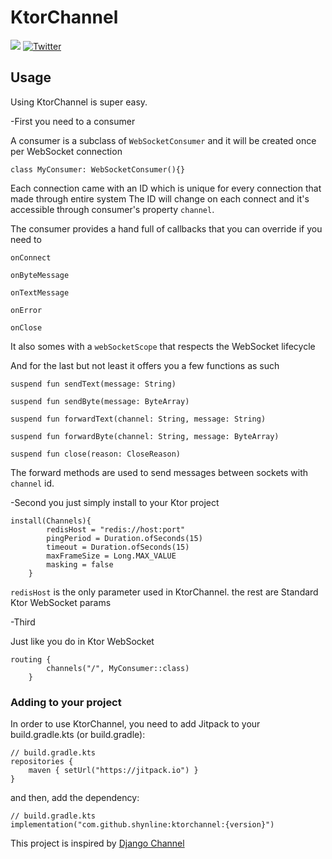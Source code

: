 # KtorChannel
[![](https://jitpack.io/v/shynline/ktorchannel.svg)](https://jitpack.io/#shynline/ktorchannel)
[![Twitter](https://img.shields.io/badge/Twitter-%40shynline-red?style=flat)](http://twitter.com/shynline)

## Usage
Using KtorChannel is super easy.

-First you need to a consumer

A consumer is a subclass of `WebSocketConsumer` and it will be created once per WebSocket connection
```
class MyConsumer: WebSocketConsumer(){}
```
Each connection came with an ID which is unique for every connection that made through entire system
The ID will change on each connect and it's accessible through consumer's property `channel`.

The consumer provides a hand full of callbacks that you can override if you need to

`onConnect`

`onByteMessage`

`onTextMessage`

`onError`

`onClose`

It also somes with a `webSocketScope` that respects the WebSocket lifecycle

And for the last but not least it offers you a few functions as such

`suspend fun sendText(message: String)`

`suspend fun sendByte(message: ByteArray)`

`suspend fun forwardText(channel: String, message: String)`

`suspend fun forwardByte(channel: String, message: ByteArray)`

`suspend fun close(reason: CloseReason)`

The forward methods are used to send messages between sockets with `channel` id.

-Second you just simply install to your Ktor project

```
install(Channels){
        redisHost = "redis://host:port"
        pingPeriod = Duration.ofSeconds(15)
        timeout = Duration.ofSeconds(15)
        maxFrameSize = Long.MAX_VALUE
        masking = false
    }
```

`redisHost` is the only parameter used in KtorChannel. the rest are Standard Ktor WebSocket params

-Third

Just like you do in Ktor WebSocket

```
routing {
        channels("/", MyConsumer::class)
    }
```



### Adding to your project
In order to use KtorChannel, you need to add Jitpack to your build.gradle.kts (or build.gradle):

```
// build.gradle.kts
repositories {
    maven { setUrl("https://jitpack.io") }
}
```
and then, add the dependency:

```
// build.gradle.kts
implementation("com.github.shynline:ktorchannel:{version}")
```

This project is inspired by [Django Channel](https://github.com/django/channels)
